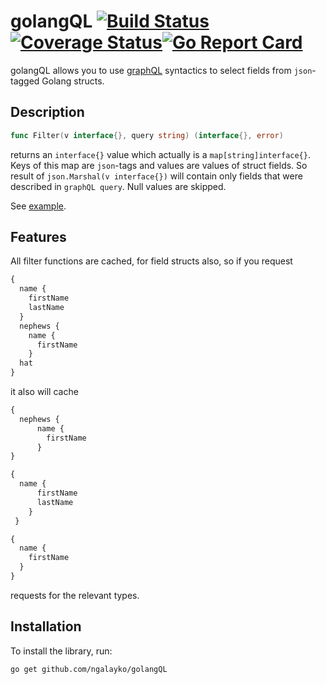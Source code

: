 # golangQL [![Build Status](https://travis-ci.org/ngalayko/golangQL.svg?branch=master)](https://travis-ci.org/ngalayko/golangQL)[![Coverage Status](https://coveralls.io/repos/github/ngalayko/golangQL/badge.svg?branch=master)](https://coveralls.io/github/ngalayko/golangQL?branch=master)[![Go Report Card](https://goreportcard.com/badge/github.com/ngalayko/golangQL)](https://goreportcard.com/report/github.com/ngalayko/golangQL)

golangQL allows you to use [graphQL](http://graphql.org/) syntactics to select fields from `json`-tagged Golang structs.

## Description
```go
func Filter(v interface{}, query string) (interface{}, error)
``` 
returns an `interface{}` value which actually is a `map[string]interface{}`. Keys of this map are `json`-tags and values are values of struct fields. So result of `json.Marshal(v interface{})` will contain only fields that were described in `graphQL query`. Null values are skipped.

See [example](example/main.go).

## Features
All filter functions are cached, for field structs also, so if you request 
```graphQL
{
  name {
    firstName 
    lastName
  } 
  nephews { 
    name { 
      firstName 
    } 
  hat 
} 
```
it also will cache
```graphQL
{
  nephews { 
      name { 
        firstName 
      } 
}
```
```graphQL
{
  name {
      firstName 
      lastName
    } 
 }
```
```graphQL
{
  name { 
    firstName 
  } 
}
```
requests for the relevant types.

## Installation
To install the library, run:
```bash
go get github.com/ngalayko/golangQL
```
